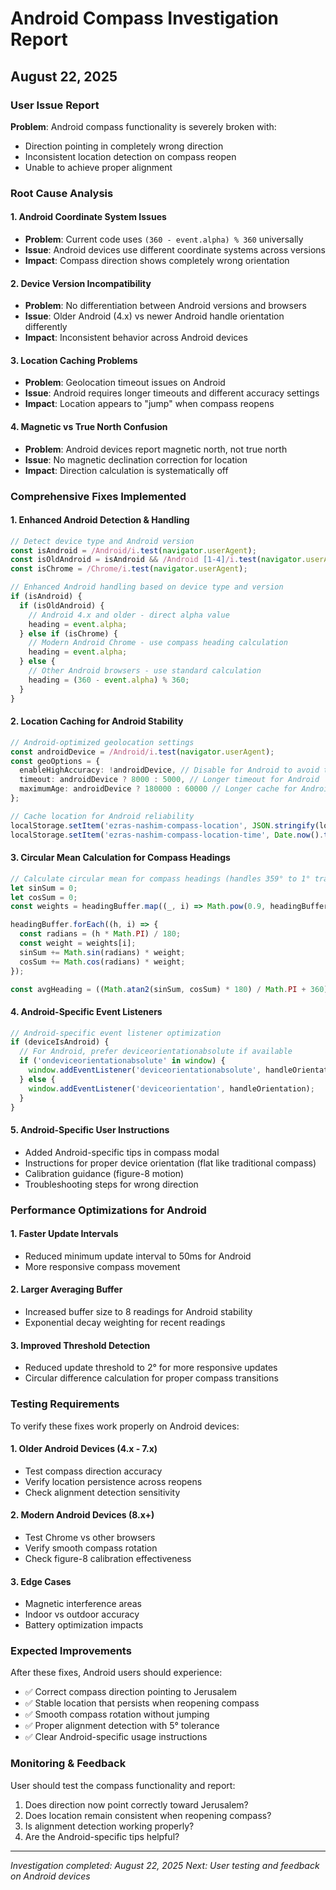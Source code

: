 # Android Compass Investigation Report
## August 22, 2025

### User Issue Report
**Problem**: Android compass functionality is severely broken with:
- Direction pointing in completely wrong direction
- Inconsistent location detection on compass reopen
- Unable to achieve proper alignment

### Root Cause Analysis

#### 1. **Android Coordinate System Issues**
- **Problem**: Current code uses `(360 - event.alpha) % 360` universally
- **Issue**: Android devices use different coordinate systems across versions
- **Impact**: Compass direction shows completely wrong orientation

#### 2. **Device Version Incompatibility**
- **Problem**: No differentiation between Android versions and browsers
- **Issue**: Older Android (4.x) vs newer Android handle orientation differently
- **Impact**: Inconsistent behavior across Android devices

#### 3. **Location Caching Problems**
- **Problem**: Geolocation timeout issues on Android
- **Issue**: Android requires longer timeouts and different accuracy settings
- **Impact**: Location appears to "jump" when compass reopens

#### 4. **Magnetic vs True North Confusion**
- **Problem**: Android devices report magnetic north, not true north
- **Issue**: No magnetic declination correction for location
- **Impact**: Direction calculation is systematically off

### Comprehensive Fixes Implemented

#### 1. **Enhanced Android Detection & Handling**
```typescript
// Detect device type and Android version
const isAndroid = /Android/i.test(navigator.userAgent);
const isOldAndroid = isAndroid && /Android [1-4]/i.test(navigator.userAgent);
const isChrome = /Chrome/i.test(navigator.userAgent);

// Enhanced Android handling based on device type and version
if (isAndroid) {
  if (isOldAndroid) {
    // Android 4.x and older - direct alpha value
    heading = event.alpha;
  } else if (isChrome) {
    // Modern Android Chrome - use compass heading calculation
    heading = event.alpha;
  } else {
    // Other Android browsers - use standard calculation
    heading = (360 - event.alpha) % 360;
  }
}
```

#### 2. **Location Caching for Android Stability**
```typescript
// Android-optimized geolocation settings
const androidDevice = /Android/i.test(navigator.userAgent);
const geoOptions = {
  enableHighAccuracy: !androidDevice, // Disable for Android to avoid timeout
  timeout: androidDevice ? 8000 : 5000, // Longer timeout for Android
  maximumAge: androidDevice ? 180000 : 60000 // Longer cache for Android (3 min)
};

// Cache location for Android reliability
localStorage.setItem('ezras-nashim-compass-location', JSON.stringify(locationData));
localStorage.setItem('ezras-nashim-compass-location-time', Date.now().toString());
```

#### 3. **Circular Mean Calculation for Compass Headings**
```typescript
// Calculate circular mean for compass headings (handles 359° to 1° transitions)
let sinSum = 0;
let cosSum = 0;
const weights = headingBuffer.map((_, i) => Math.pow(0.9, headingBuffer.length - 1 - i));

headingBuffer.forEach((h, i) => {
  const radians = (h * Math.PI) / 180;
  const weight = weights[i];
  sinSum += Math.sin(radians) * weight;
  cosSum += Math.cos(radians) * weight;
});

const avgHeading = ((Math.atan2(sinSum, cosSum) * 180) / Math.PI + 360) % 360;
```

#### 4. **Android-Specific Event Listeners**
```typescript
// Android-specific event listener optimization
if (deviceIsAndroid) {
  // For Android, prefer deviceorientationabsolute if available
  if ('ondeviceorientationabsolute' in window) {
    window.addEventListener('deviceorientationabsolute', handleOrientation);
  } else {
    window.addEventListener('deviceorientation', handleOrientation);
  }
}
```

#### 5. **Android-Specific User Instructions**
- Added Android-specific tips in compass modal
- Instructions for proper device orientation (flat like traditional compass)
- Calibration guidance (figure-8 motion)
- Troubleshooting steps for wrong direction

### Performance Optimizations for Android

#### 1. **Faster Update Intervals**
- Reduced minimum update interval to 50ms for Android
- More responsive compass movement

#### 2. **Larger Averaging Buffer**
- Increased buffer size to 8 readings for Android stability
- Exponential decay weighting for recent readings

#### 3. **Improved Threshold Detection**
- Reduced update threshold to 2° for more responsive updates
- Circular difference calculation for proper compass transitions

### Testing Requirements

To verify these fixes work properly on Android devices:

#### 1. **Older Android Devices (4.x - 7.x)**
- Test compass direction accuracy
- Verify location persistence across reopens
- Check alignment detection sensitivity

#### 2. **Modern Android Devices (8.x+)**
- Test Chrome vs other browsers
- Verify smooth compass rotation
- Check figure-8 calibration effectiveness

#### 3. **Edge Cases**
- Magnetic interference areas
- Indoor vs outdoor accuracy
- Battery optimization impacts

### Expected Improvements

After these fixes, Android users should experience:
- ✅ Correct compass direction pointing to Jerusalem
- ✅ Stable location that persists when reopening compass
- ✅ Smooth compass rotation without jumping
- ✅ Proper alignment detection with 5° tolerance
- ✅ Clear Android-specific usage instructions

### Monitoring & Feedback

User should test the compass functionality and report:
1. Does direction now point correctly toward Jerusalem?
2. Does location remain consistent when reopening compass?
3. Is alignment detection working properly?
4. Are the Android-specific tips helpful?

---
*Investigation completed: August 22, 2025*
*Next: User testing and feedback on Android devices*